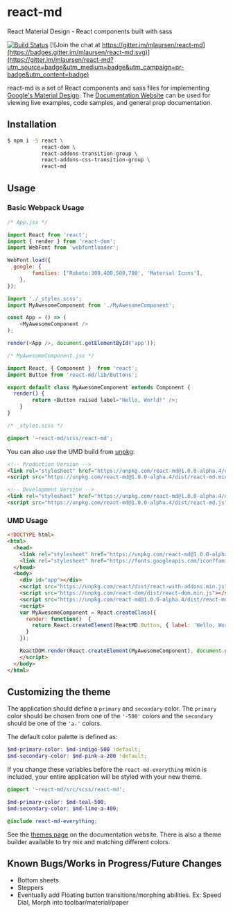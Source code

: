 # react-md

React Material Design - React components built with sass

[![Build Status](https://travis-ci.org/mlaursen/react-md.svg?branch=master)](https://travis-ci.org/mlaursen/react-md)
[![Join the chat at https://gitter.im/mlaursen/react-md](https://badges.gitter.im/mlaursen/react-md.svg)](https://gitter.im/mlaursen/react-md?utm_source=badge&utm_medium=badge&utm_campaign=pr-badge&utm_content=badge)

react-md is a set of React components and sass files for implementing [Google's Material Design](https://material.google.com). The
[Documentation Website](http://react-md.mlaursen.com) can be used for viewing live examples, code samples, and general prop documentation.

## Installation

```bash
$ npm i -S react \
           react-dom \
           react-addons-transition-group \
           react-addons-css-transition-group \
           react-md
```

## Usage

### Basic Webpack Usage

```js
/* App.jsx */

import React from 'react';
import { render } from 'react-dom';
import WebFont from 'webfontloader';

WebFont.load({
  google: {
		families: ['Roboto:300,400,500,700', 'Material Icons'],
	},
});

import './_styles.scss';
import MyAwesomeComponent from './MyAwesomeComponent';

const App = () => (
	<MyAwesomeComponent />
);

render(<App />, document.getElementById('app'));
```

```js
/* MyAwesomeComponent.jsx */

import React, { Component }  from 'react';
import Button from 'react-md/lib/Buttons';

export default class MyAwesomeComponent extends Component {
  render() {
		return <Button raised label="Hello, World!" />;
	}
}
```


```scss
/* _styles.scss */

@import '~react-md/scss/react-md';
```


You can also use the UMD build from [unpkg](https://unpkg.com/#/):

```html
<!-- Production Version -->
<link rel="stylesheet" href="https://unpkg.com/react-md@1.0.0-alpha.4/dist/react-md.min.css">
<script src="https://unpkg.com/react-md@1.0.0-alpha.4/dist/react-md.min.js"></script>

<!-- Development Version -->
<link rel="stylesheet" href="https://unpkg.com/react-md@1.0.0-alpha.4/dist/react-md.css">
<script src="https://unpkg.com/react-md@1.0.0-alpha.4/dist/react-md.js"></script>
```


### UMD Usage

```html
<!DOCTYPE html>
<html>
  <head>
    <link rel="stylesheet" href="https://unpkg.com/react-md@1.0.0-alpha.4/dist/react-md.deep-purple-pink.min.css">
    <link rel="stylesheet" href="https://fonts.googleapis.com/icon?family=Material+Icons|Roboto:400,500,700">
  </head>
  <body>
    <div id="app"></div>
    <script src="https://unpkg.com/react/dist/react-with-addons.min.js"></script>
    <script src="https://unpkg.com/react-dom/dist/react-dom.min.js"></script>
    <script src="https://unpkg.com/react-md@1.0.0-alpha.4/dist/react-md.min.js"></script>
    <script>
    var MyAwesomeComponent = React.createClass({
      render: function()  {
        return React.createElement(ReactMD.Button, { label: 'Hello, World!', flat: true });
      }
    });

    ReactDOM.render(React.createElement(MyAwesomeComponent), document.getElementById('app'));
    </script>
  </body>
</html>
```

## Customizing the theme
The application should define a `primary` and `secondary` color. The `primary` color
should be chosen from one of the `'-500'` colors and the `secondary` should be one of
the `'a-'` colors.

The default color palette is defined as:

```scss
$md-primary-color: $md-indigo-500 !default;
$md-secondary-color: $md-pink-a-200 !default;
```

If you change these variables before the `react-md-everything` mixin is included, your entire
application will be styled with your new theme.

```scss
@import '~react-md/src/scss/react-md';

$md-primary-color: $md-teal-500;
$md-secondary-color: $md-lime-a-400;

@include react-md-everything;
```

See the [themes page](http://react-md.mlaursen.com/customization/themes) on the documentation website. There
is also a theme builder available to try mix and matching different colors.

## Known Bugs/Works in Progress/Future Changes

* Bottom sheets
* Steppers
* Eventually add Floating button transitions/morphing abilities. Ex: Speed Dial, Morph into toolbar/material/paper
